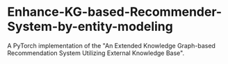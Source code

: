 # Enhance-KG-based-Recommender-System-by-entity-modeling
A PyTorch implementation of the "An Extended Knowledge Graph-based Recommendation System Utilizing External Knowledge Base".

